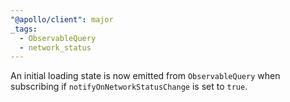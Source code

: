 ```yaml
---
"@apollo/client": major
_tags:
  - ObservableQuery
  - network_status
---
```


An initial loading state is now emitted from `ObservableQuery` when subscribing if `notifyOnNetworkStatusChange` is set to `true`.
